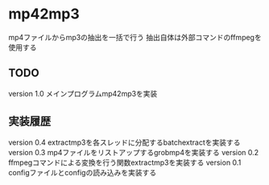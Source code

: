 # mp42mp3
mp4ファイルからmp3の抽出を一括で行う
抽出自体は外部コマンドのffmpegを使用する

## TODO

version 1.0 メインプログラムmp42mp3を実装

## 実装履歴

version 0.4 extractmp3を各スレッドに分配するbatchextractを実装する
version 0.3 mp4ファイルをリストアップするgrobmp4を実装する
version 0.2 ffmpegコマンドによる変換を行う関数extractmp3を実装する
version 0.1 configファイルとconfigの読み込みを実装する